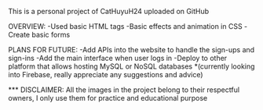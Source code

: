 This is a personal project of CatHuyuH24 uploaded on GitHub

OVERVIEW:
-Used basic HTML tags
-Basic effects and animation in CSS
-Create basic forms

PLANS FOR FUTURE:
-Add APIs into the website to handle the sign-ups and sign-ins
-Add the main interface when user logs in
-Deploy to other platform that allows hosting MySQL or NoSQL databases 
*(currently looking into Firebase, really appreciate any suggestions and advice)

*** DISCLAIMER: All the images in the project belong to their respectful owners, I only use them for practice and educational purpose
